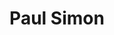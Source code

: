 ---
title: "Paul Simon"
summary: "American singer-songwriter born October 13, 1941, Newark, New Jersey, USA, who rose to fame as one part of . After splitting up with , he went on to have a successful solo career. Inducted into Rock And Roll Hall of Fame in 2001 . His first marriage was to with whom he had a son . He was then briefly married to from 1983 until their divorce in 1984. His third wife is folk singer ."
image: "paul-simon.jpg"
apple_music_artist_url: "https://music.apple.com/gb/artist/paul-simon/152016"
---